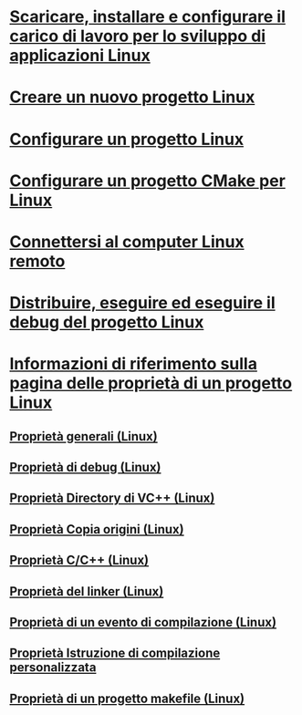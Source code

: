 # [Scaricare, installare e configurare il carico di lavoro per lo sviluppo di applicazioni Linux](download-install-and-setup-the-linux-development-workload.md)
# [Creare un nuovo progetto Linux](create-a-new-linux-project.md)
# [Configurare un progetto Linux](configure-a-linux-project.md)
# [Configurare un progetto CMake per Linux](cmake-linux-project.md)
# [Connettersi al computer Linux remoto](connect-to-your-remote-linux-computer.md)
# [Distribuire, eseguire ed eseguire il debug del progetto Linux](deploy-run-and-debug-your-linux-project.md)
# [Informazioni di riferimento sulla pagina delle proprietà di un progetto Linux](prop-pages-linux.md)
## [Proprietà generali (Linux)](prop-pages/general-linux.md)
## [Proprietà di debug (Linux)](prop-pages/debugging-linux.md)
## [Proprietà Directory di VC++ (Linux)](prop-pages/directories-linux.md)
## [Proprietà Copia origini (Linux)](prop-pages/copy-sources-project.md)
## [Proprietà C/C++ (Linux)](prop-pages/c-cpp-linux.md)
## [Proprietà del linker (Linux)](prop-pages/linker-linux.md)
## [Proprietà di un evento di compilazione (Linux)](prop-pages/build-events-linux.md)
## [Proprietà Istruzione di compilazione personalizzata](prop-pages/custom-build-step-linux.md) 
## [Proprietà di un progetto makefile (Linux)](prop-pages/makefile-linux.md)
